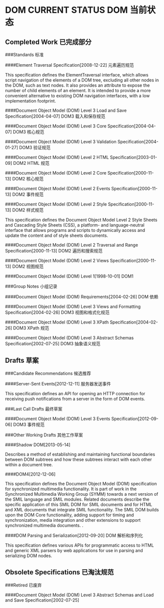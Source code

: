 DOM CURRENT STATUS DOM 当前状态
================

Completed Work 已完成部分
--------------

###Standards 标准

####Element Traversal Specification[2008-12-22] 元素遍历规范

This specification defines the ElementTraversal interface, which allows script navigation of the elements of a DOM tree, excluding all other nodes in the DOM, such as text nodes. It also provides an attribute to expose the number of child elements of an element. It is intended to provide a more convenient alternative to existing DOM navigation interfaces, with a low implementation footprint.

####Document Object Model (DOM) Level 3 Load and Save Specification[2004-04-07] DOM3 载入和保存规范

####Document Object Model (DOM) Level 3 Core Specification[2004-04-07] DOM3 核心规范

####Document Object Model (DOM) Level 3 Validation Specification[2004-01-27] DOM3 验证规范

####Document Object Model (DOM) Level 2 HTML Specification[2003-01-09] DOM2 HTML 规范

####Document Object Model (DOM) Level 2 Core Specification[2000-11-13] DOM2 核心规范

####Document Object Model (DOM) Level 2 Events Specification[2000-11-13] DOM2 事件规范

####Document Object Model (DOM) Level 2 Style Specification[2000-11-13] DOM2 样式规范

This specification defines the Document Object Model Level 2 Style Sheets and Cascading Style Sheets (CSS), a platform- and language-neutral interface that allows programs and scripts to dynamically access and update the content and of style sheets documents.


####Document Object Model (DOM) Level 2 Traversal and Range Specification[2000-11-13] DOM2 遍历和搜索规范

####Document Object Model (DOM) Level 2 Views Specification[2000-11-13] DOM2 视图规范

####Document Object Model (DOM) Level 1[1998-10-01] DOM1

###Group Notes 小组记录

####Document Object Model (DOM) Requirements[2004-02-26] DOM 依赖

####Document Object Model (DOM) Level 3 Views and Formatting Specification[2004-02-26] DOM3 视图和格式化规范

####Document Object Model (DOM) Level 3 XPath Specification[2004-02-26] DOM3 XPath 规范

####Document Object Model (DOM) Level 3 Abstract Schemas Specification[2002-07-25] DOM3 抽象语义规范

Drafts 草案
------

###Candidate Recommendations 候选推荐

####Server-Sent Events[2012-12-11] 服务器发送事件

This specification defines an API for opening an HTTP connection for receiving push notifications from a server in the form of DOM events.

###Last Call Drafts 最终草案

####Document Object Model (DOM) Level 3 Events Specification[2012-09-06] DOM3 事件规范

###Other Working Drafts 其他工作草案

####Shadow DOM[2013-05-14]

Describes a method of establishing and maintaining functional boundaries between DOM subtrees and how these subtrees interact with each other within a document tree.

####DOM4[2012-12-06]

This specification defines the Document Object Model (DOM) specification for synchronized multimedia functionality. It is part of work in the Synchronized Multimedia Working Group (SYMM) towards a next version of the SMIL language and SMIL modules. Related documents describe the specific application of this SMIL DOM for SMIL documents and for HTML and XML documents that integrate SMIL functionality. The SMIL DOM builds upon the DOM Core functionality, adding support for timing and synchronization, media integration and other extensions to support synchronized multimedia documents. .

####DOM Parsing and Serialization[2012-09-20] DOM 解析和序列化

This specification defines various APIs for programmatic access to HTML and generic XML parsers by web applications for use in parsing and serializing DOM nodes.

Obsolete Specifications 已淘汰规范
-----------------------

###Retired 已废弃

####Document Object Model (DOM) Level 3 Abstract Schemas and Load and Save Specification[2002-07-25]